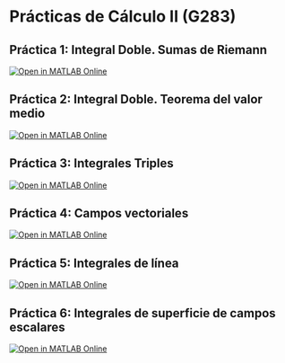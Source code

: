 # Prácticas de Cálculo II (G283)

## Práctica 1: Integral Doble. Sumas de Riemann

[![Open in MATLAB Online](https://www.mathworks.com/images/responsive/global/open-in-matlab-online.svg)](https://matlab.mathworks.com/open/github/v1?repo=InMaths/Practicas_MATLAB&file=G283_Calculo_II/practica1.mlx)

## Práctica 2: Integral Doble. Teorema del valor medio

[![Open in MATLAB Online](https://www.mathworks.com/images/responsive/global/open-in-matlab-online.svg)](https://matlab.mathworks.com/open/github/v1?repo=InMaths/Practicas_MATLAB&file=G283_Calculo_II/practica2.mlx)

## Práctica 3: Integrales Triples

[![Open in MATLAB Online](https://www.mathworks.com/images/responsive/global/open-in-matlab-online.svg)](https://matlab.mathworks.com/open/github/v1?repo=InMaths/Practicas_MATLAB&file=G283_Calculo_II/practica3.mlx)

## Práctica 4: Campos vectoriales

[![Open in MATLAB Online](https://www.mathworks.com/images/responsive/global/open-in-matlab-online.svg)](https://matlab.mathworks.com/open/github/v1?repo=InMaths/Practicas_MATLAB&file=G283_Calculo_II/practica4.mlx)

## Práctica 5: Integrales de línea

[![Open in MATLAB Online](https://www.mathworks.com/images/responsive/global/open-in-matlab-online.svg)](https://matlab.mathworks.com/open/github/v1?repo=InMaths/Practicas_MATLAB&file=G283_Calculo_II/practica5.mlx)

## Práctica 6: Integrales de superficie de campos escalares

[![Open in MATLAB Online](https://www.mathworks.com/images/responsive/global/open-in-matlab-online.svg)](https://matlab.mathworks.com/open/github/v1?repo=InMaths/Practicas_MATLAB&file=G283_Calculo_II/practica6.mlx)
